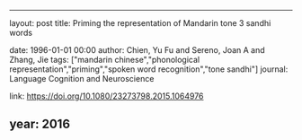 ---
layout: post
title: Priming the representation of Mandarin tone 3 sandhi words

date: 1996-01-01 00:00
author: Chien, Yu Fu and Sereno, Joan A and Zhang, Jie
tags: ["mandarin chinese","phonological representation","priming","spoken word recognition","tone sandhi"]
journal: Language Cognition and Neuroscience

link: https://doi.org/10.1080/23273798.2015.1064976

year: 2016
----